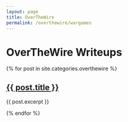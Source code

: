 ```yaml
---
layout: page
title: OverTheWire
permalink: /overthewire/wargames
---
```


# OverTheWire Writeups

{% for post in site.categories.overthewire %}
  <h2><a href="{{ post.url | relative_url }}">{{ post.title }}</a></h2>
  <p>{{ post.excerpt }}</p>
{% endfor %}